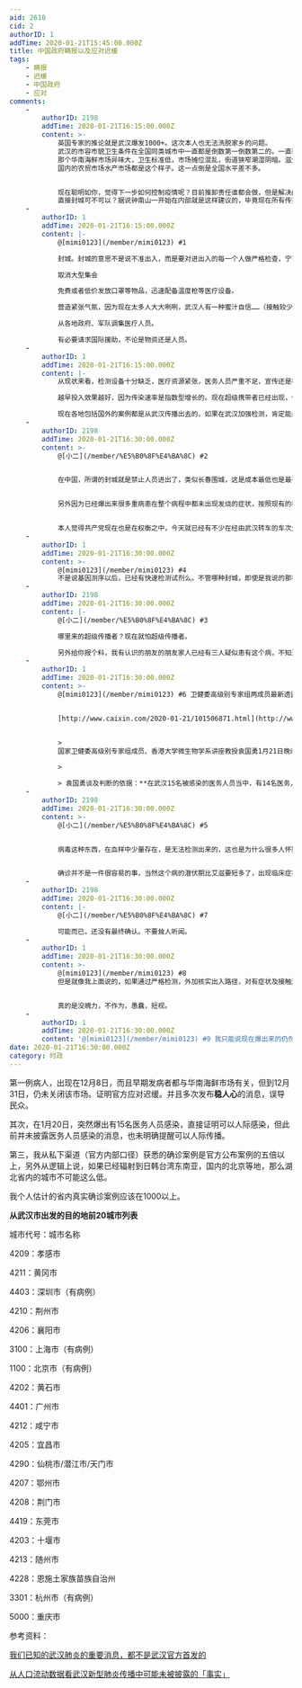 ```yaml
---
aid: 2610
cid: 2
authorID: 1
addTime: 2020-01-21T15:45:00.000Z
title: 中国政府瞒报以及应对迟缓
tags:
    - 瞒报
    - 迟缓
    - 中国政府
    - 应对
comments:
    -
        authorID: 2198
        addTime: 2020-01-21T16:15:00.000Z
        content: >-
            英国专家的推论就是武汉爆发1000+。这次本人也无法洗脱家乡的问题。
            武汉的市容市貌卫生条件在全国同类城市中一直都是倒数第一倒数第二的。一直都有脏乱差的称号，从08年后又大兴基建项目，满城挖地铁修小区，尘土飞扬，空气质量极差。
            那个华南海鲜市场异味大，卫生标准低，市场摊位混乱，街道狭窄潮湿阴暗。滋生病菌并不奇怪。不过话说回来
            国内的农贸市场水产市场都是这个样子。这一点倒是全国水平差不多。


            现在聪明如你，觉得下一步如何控制疫情呢？目前推卸责任谁都会做，但是解决问题才是最重要的。
            直接封城可不可以？据说钟南山一开始在内部就是这样建议的，毕竟现在所有传播途径和来源都指向武汉。封城是不是一个高效快速阻断病毒传播途径好方法？
    -
        authorID: 1
        addTime: 2020-01-21T16:15:00.000Z
        content: |-
            @[mimi0123](/member/mimi0123) #1

            封城。封城的意思不是说不准出入，而是要对进出入的每一个人做严格检查，宁可重复检查1000遍，不放走一个病毒携带者。

            取消大型集会

            免费或者低价发放口罩等物品，迅速配备温度枪等医疗设备。

            营造紧张气氛，因为现在太多人大大咧咧，武汉人有一种蜜汁自信……（接触较少，不具有代表性）

            从各地政府、军队调集医疗人员。

            有必要请求国际援助，不论是物资还是人员。
    -
        authorID: 1
        addTime: 2020-01-21T16:15:00.000Z
        content: |-
            从现状来看，检测设备十分缺乏，医疗资源紧张，医务人员严重不足，宣传还是稳定向而不是紧迫向，大众意识十分淡薄。

            越早投入效果越好，因为传染速率是指数型增长的。现在超级携带者已经出现，代表病毒的适应能力已经进入第二阶段，真的是刻不容缓。

            现在各地包括国外的案例都是从武汉传播出去的，如果在武汉加强检测，肯定能最大效果减少病毒扩散。
    -
        authorID: 2198
        addTime: 2020-01-21T16:30:00.000Z
        content: >-
            @[小二](/member/%E5%B0%8F%E4%BA%8C) #2


            在中国，所谓的封城就是禁止人员进出了，类似长春围城，这是成本最低也是最有效的方式。当然不会不配给口粮和医药品，但城内外之间的人员流动肯定会被完全阻断，例如本人回国也无法进城（即便家人在城内），家人也不能出来。


            另外因为已经爆出来很多重病患在整个病程中都未出现发烧的症状，按照现有的检测手段（红外测量体温）是无法检测出来的。另外潜伏期长，好象是7天左右，除非没人都抽血化验才能完全杜绝，但这显然成本太高了。


            本人觉得共产党现在也是在权衡之中，今天就已经有不少在经由武汉转车的车次允许旅客退票了，出入城市的口子在收紧，从这方面也可以侧面反映，钟南山应该是提出过封城的计划，只是共产党还在观望，内部应该有个阀值，例如传播速度和致死率，一旦超过了认定可以忍受的阀值，封城会全面开始。本人丝毫不怀疑共产党的行动力和残忍程度。
    -
        authorID: 1
        addTime: 2020-01-21T16:30:00.000Z
        content: >-
            @[mimi0123](/member/mimi0123) #4
            不是说基因测序以后，已经有快速检测试剂么。不管哪种封城，即使是我说的那种，也比现在要好一万倍。
    -
        authorID: 2198
        addTime: 2020-01-21T16:30:00.000Z
        content: |-
            @[小二](/member/%E5%B0%8F%E4%BA%8C) #3

            哪里来的超级传播者？现在就怕超级传播者。

            另外给你报个料，我有认识的朋友的朋友家人已经有三人疑似患有这个病，不知道他们被算作确诊公布民单没有，有一个已经死亡。就在武汉。
    -
        authorID: 1
        addTime: 2020-01-21T16:30:00.000Z
        content: >-
            @[mimi0123](/member/mimi0123) #6 卫健委高级别专家组两成员最新透露了什么？（更新）


            [http://www.caixin.com/2020-01-21/101506871.html](http://www.caixin.com/2020-01-21/101506871.html)


            >
            国家卫健委高级别专家组成员、香港大学微生物学系讲座教授袁国勇1月21日晚间回答财新记者提问时表示，担心武汉新型冠状病毒肺炎的超级传播者可能已经出现。

            > 

            > 袁国勇谈及判断的依据：**在武汉15名被感染的医务人员当中，有14名医务人员是由同一名病人传染的**。
    -
        authorID: 2198
        addTime: 2020-01-21T16:30:00.000Z
        content: >-
            @[小二](/member/%E5%B0%8F%E4%BA%8C) #5


            病毒这种东西，在血样中少量存在，是无法检测出来的，这也是为什么很多人怀疑自己得了艾滋，到疾控中心做检测，会被要求做多次。间隔一段时间再做，如果多次检测都是阴性，才能判断没有携带。


            确诊并不是一件很容易的事，当然这个病的潜伏期比艾滋要短多了，出现临床症状，根据之前案例有经验的临床师可以判断个大概。
    -
        authorID: 2198
        addTime: 2020-01-21T16:30:00.000Z
        content: |-
            @[小二](/member/%E5%B0%8F%E4%BA%8C) #7

            可能而已，还没有最终确认。不要耸人听闻。
    -
        authorID: 1
        addTime: 2020-01-21T16:30:00.000Z
        content: >-
            @[mimi0123](/member/mimi0123) #8
            但是就像我上面说的，如果通过严格检测，外加核实出入路径，对有症状及接触过病例的人群做强制封锁，也比现在各地频频爆出出行武汉的旅客确诊要好得多。


            真的是没魄力，不作为，愚蠢，短视。
    -
        authorID: 1
        addTime: 2020-01-21T16:30:00.000Z
        content: '@[mimi0123](/member/mimi0123) #9 我只能说现在爆出来的仍然是修饰后的，往下压的。'
date: 2020-01-21T16:30:00.000Z
category: 时政
---
```


第一例病人，出现在12月8日，而且早期发病者都与华南海鲜市场有关，但到12月31日，仍未关闭该市场。证明官方应对迟缓。并且多次发布**稳人心**的消息，误导民众。

其次，在1月20日，突然爆出有15名医务人员感染，直接证明可以人际感染，但此前并未披露医务人员感染的消息，也未明确提醒可以人际传播。

第三，我从私下渠道（官方内部口径）获悉的确诊案例是官方公布案例的五倍以上，另外从逻辑上说，如果已经辐射到日韩台湾东南亚，国内的北京等地，那么湖北省内的城市不可能这么低。

我个人估计的省内真实确诊案例应该在1000以上。

**从武汉市出发的目的地前20城市列表**

城市代号：城市名称

4209：孝感市

4211：黄冈市

4403：深圳市（有病例）

4210：荆州市

4206：襄阳市

3100：上海市（有病例）

1100：北京市（有病例）

4202：黄石市

4401：广州市

4212：咸宁市

4205：宜昌市

4290：仙桃市/潜江市/天门市

4207：鄂州市

4208：荆门市

4419：东莞市

4203：十堰市

4213：随州市

4228：恩施土家族苗族自治州

3301：杭州市（有病例）

5000：重庆市

参考资料：

[我们已知的武汉肺炎的重要消息，都不是武汉官方首发的](https://mp.weixin.qq.com/s/Hayg8Noj3Ii0ehk8OgBXEQ)

[从人口流动数据看武汉新型肺炎传播中可能未被披露的「事实」](https://mp.weixin.qq.com/s/sY64ffTpINanNSsfgtnNoA)
